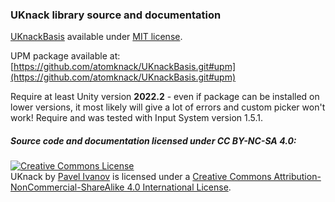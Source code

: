 ### UKnack library source and documentation

[UKnackBasis](https://github.com/atomknack/UKnackBasis) available under [MIT license](https://github.com/atomknack/UKnackBasis/blob/main/LICENSE).

UPM package available at:
[https://github.com/atomknack/UKnackBasis.git#upm](https://github.com/atomknack/UKnackBasis.git#upm)

Require at least Unity version **2022.2** - even if package can be installed on lower versions, it most likely will give a lot of errors and custom picker won't work!
Require and was tested with Input System version 1.5.1.

##### Source code and documentation licensed under CC BY-NC-SA 4.0:
<a rel="license" href="http://creativecommons.org/licenses/by-nc-sa/4.0/"><img alt="Creative Commons License" style="border-width:0" src="https://i.creativecommons.org/l/by-nc-sa/4.0/80x15.png" /></a><br /><span xmlns:dct="http://purl.org/dc/terms/" property="dct:title">UKnack</span> by <a xmlns:cc="http://creativecommons.org/ns#" href="https://github.com/atomknack" property="cc:attributionName" rel="cc:attributionURL">Pavel Ivanov</a> is licensed under a <a rel="license" href="http://creativecommons.org/licenses/by-nc-sa/4.0/">Creative Commons Attribution-NonCommercial-ShareAlike 4.0 International License</a>.
